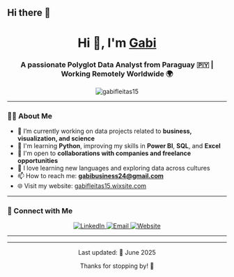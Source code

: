 ## Hi there 👋


<!--
**gabifleitas/gabifleitas** is a ✨ _special_ ✨ repository because its `README.md` (this file) appears on your GitHub profile.

Here are some ideas to get you started:

- 🔭 I’m currently working on ...
- 🌱 I’m currently learning ...
- 👯 I’m looking to collaborate on ...
- 🤔 I’m looking for help with ...
- 💬 Ask me about ...
- 📫 How to reach me: ...
- 😄 Pronouns: ...
- ⚡ Fun fact: ...
-->

<h1 align="center">Hi 👋, I'm <a href="https://gabifleitas15.wixsite.com/maria-gabriela-fleit/welcome" target="_blank">Gabi</a></h1>
<h3 align="center">A passionate Polyglot Data Analyst from Paraguay 🇵🇾 | Working Remotely Worldwide 🌍</h3>

<p align="center">
  <img src="https://komarev.com/ghpvc/?username=gabifleitas15&label=Profile%20views&color=0e75b6&style=flat" alt="gabifleitas15" />
</p>

<!--<p align="center">
  <img src="https://media3.giphy.com/media/v1.Y2lkPTc5MGI3NjExejNqbmliY21sY3dyMDRhcjk0dXF4NXN1bGR5YWY4eHowbXdhYXNueCZlcD12MV9pbnRlcm5hbF9naWZfYnlfaWQmY3Q9Zw/9TuxaRQxMoyeY1G5tN/giphy.gif" alt="data gif" width="400" />
</p> -->

---

### 👩‍💻 About Me

- 🔭 I’m currently working on data projects related to **business, visualization, and science**
- 🌱 I'm learning **Python**, improving my skills in **Power BI**, **SQL**, and **Excel**
- 🤝 I'm open to **collaborations with companies and freelance opportunities**
- 🧠 I love learning new languages and exploring data across cultures
- 📫 How to reach me: **[gabibusiness24@gmail.com](mailto:gabibusiness24@gmail.com)**
- 🌐 Visit my website: [gabifleitas15.wixsite.com](https://gabifleitas15.wixsite.com/maria-gabriela-fleit/welcome)

---

### 🔗 Connect with Me

<p align="center">
  <a href="https://www.linkedin.com/in/ma-gabriela-fleitas-o/" target="_blank">
    <img src="https://img.icons8.com/doodle/40/000000/linkedin--v2.png" alt="LinkedIn" />
  </a>
  <a href="mailto:gabibusiness24@gmail.com" target="_blank">
    <img src="https://img.icons8.com/doodle/40/000000/gmail--v2.png" alt="Email" />
  </a>
  <a href="https://gabifleitas15.wixsite.com/maria-gabriela-fleit/welcome" target="_blank">
    <img src="https://img.icons8.com/doodle/40/000000/domain.png" alt="Website" />
  </a>
</p>

---

<!--
### 📂 My Projects

Here are some of the projects I'm working on. Click to explore:

- 📊 **[Power BI](https://github.com/gabifleitas/power_bi-portfolio)**  
- 🐍 **[Python](https://github.com/gabifleitas/python-portfolio)**  
- 📈 **[Excel](https://github.com/gabifleitas/excel-portfolio)**  
- 🧮 **[SQL](https://github.com/gabifleitas/sql-portfolio)**  

--> 

---

<p align="center">Last updated: 📅 June 2025</p>
<p align="center">Thanks for stopping by! 🌟</p>
